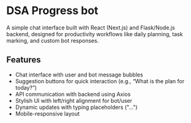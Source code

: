 # DSA Progress bot

A simple chat interface built with React (Next.js) and Flask/Node.js backend, designed for productivity workflows like daily planning, task marking, and custom bot responses.


## Features
- Chat interface with user and bot message bubbles
- Suggestion buttons for quick interaction (e.g., “What is the plan for today?”)
- API communication with backend using Axios
- Stylish UI with left/right alignment for bot/user
- Dynamic updates with typing placeholders ("...")
- Mobile-responsive layout

<!-- ## Flow

┌────────────────────┐
│  User Interface    │ (CLI / Web / Telegram)
└────────┬───────────┘
         ↓
┌────────────────────┐
│  Agent Brain       │ ← System Prompt + Goal Tracking Logic
│  (OpenAI API)      │
└────────┬───────────┘
         ↓
┌────────────────────┐
│  Tools             │
│  - Memory Log      │ ← JSON/DB
│  - DSA Sheet DB    │ ← Local / API
│  - Reminder API    │ ← Optional
└────────────────────┘ -->
